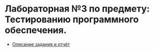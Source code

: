 # Лабораторная №3 по предмету: Тестированию программного обеспечения.
- [Описание задания и отчёт](/docs/ТПОЛаб3.pdf)